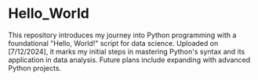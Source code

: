 # Hello_World
This repository introduces my journey into Python programming with a foundational "Hello, World!" script for data science. Uploaded on [7/12/2024], it marks my initial steps in mastering Python's syntax and its application in data analysis. Future plans include expanding with advanced Python projects.
